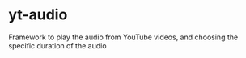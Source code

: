 # yt-audio
Framework to play the audio from YouTube videos, and choosing the specific duration of the audio
